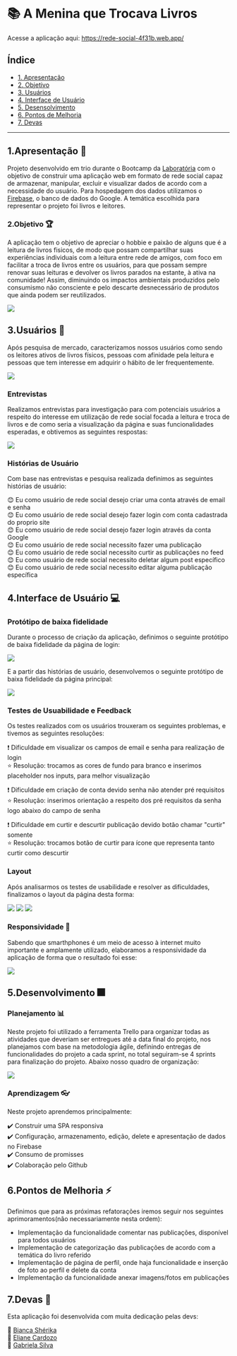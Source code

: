 # :books: A Menina que Trocava Livros

Acesse a aplicação aqui: https://rede-social-4f31b.web.app/

## Índice

- [1. Apresentação](#1-apresentação)
- [2. Objetivo](#2-objetivo)
- [3. Usuários](#3-usuários)
- [4. Interface de Usuário](#4-interface-de-usuário)
- [5. Desensolvimento](#5-desenvolvimento)
- [6. Pontos de Melhoria](#6-pontos-de-melhoria)
- [7. Devas](#7-devas)

---

## 1.Apresentação :book:

Projeto desenvolvido em trio durante o Bootcamp da <a href=“https://github.com/Laboratoria“>Laboratória</a> com o objetivo de construir uma aplicação web em formato de rede social capaz de armazenar, manipular, excluir e visualizar dados de acordo com a necessidade do usuário. Para hospedagem dos dados utilizamos o <a href=“https://firebase.google.com/>Firebase</a>, o banco de dados do Google. A temática escolhida para representar o projeto foi livros e leitores.
 
 ### 2.Objetivo :trophy:
 
A aplicação tem o objetivo de apreciar o hobbie e paixão de alguns que é a leitura de livros fisicos, de modo que possam compartilhar suas experiências individuais com a leitura entre rede de amigos, com foco em facilitar a troca de livros entre os usuários, para que possam sempre renovar suas leituras e devolver os livros parados na estante, à ativa na comunidade! Assim, diminuindo os impactos ambientais produzidos pelo consumismo não consciente e pelo descarte desnecessário de produtos que ainda podem ser reutilizados.

 <img src="https://www.anica.com.br/wp-content/uploads/2017/05/15676363.gif"/>

## 3.Usuários :dancers:

Após pesquisa de mercado, caracterizamos nossos usuários como sendo os leitores ativos de livros físicos, pessoas com afinidade pela leitura e pessoas que tem interesse em adquirir o hábito de ler frequentemente.

<img src="https://64.media.tumblr.com/e2d3d40a51352499580ce80aee320d52/tumblr_nd3nvtdkyy1toi58to1_500.gif"/>

### Entrevistas

Realizamos entrevistas para investigação para com potenciais usuários a respeito do interesse em utilização de rede social focada a leitura e troca de livros e de como seria a visualização da página e suas funcionalidades esperadas, e obtivemos as seguintes respostas:

![](/src/img/pesquisas.PNG)

### Histórias de Usuário 

Com base nas entrevistas e pesquisa realizada definimos as seguintes histórias de usuário:

:blush: Eu como usuário de rede social desejo criar uma conta através de email e senha<br/>
:blush: Eu como usuário de rede social desejo fazer login com conta cadastrada do proprio site<br/>
:blush: Eu como usuário de rede social desejo fazer login através da conta Google<br/>
:blush: Eu como usuário de rede social necessito fazer uma publicação<br/>
:blush: Eu como usuário de rede social necessito curtir as publicações no feed<br/>
:blush: Eu como usuário de rede social necessito deletar algum post específico<br/>
:blush: Eu como usuário de rede social necessito editar alguma publicação específica

## 4.Interface de Usuário :computer:

### Protótipo de baixa fidelidade

Durante o processo de criação da aplicação, definimos o seguinte protótipo de baixa fidelidade da página de login:

![](/src/img/prototipo_login.jpeg)

E a partir das histórias de usuário, desenvolvemos o seguinte protótipo de baixa fidelidade da página principal:

![](/src/img/prototipo_feed.jpeg)

### Testes de Usuabilidade e Feedback

Os testes realizados com os usuários trouxeram os seguintes problemas, e tivemos as seguintes resoluções:

:exclamation: Dificuldade em visualizar os campos de email e senha para realização de login<br/>
:star: Resolução: trocamos as cores de fundo para branco e inserimos placeholder nos inputs, para melhor visualização

:exclamation: Dificuldade em criação de conta devido senha não atender pré requisitos<br/>
:star: Resolução: inserimos orientação a respeito dos pré requisitos da senha logo abaixo do campo de senha

:exclamation: Dificuldade em curtir e descurtir publicação devido botão chamar "curtir" somente<br/>
:star: Resolução: trocamos botão de curtir para ícone que representa tanto curtir como descurtir

### Layout 

Após analisarmos os testes de usabilidade e resolver as dificuldades, finalizamos o layout da página desta forma:

![](/src/img/layout_web01.PNG) ![](/src/img/layout_web02.PNG) ![](/src/img/layout_web03.PNG)

### Responsividade :iphone:

Sabendo que smarthphones é um meio de acesso à internet muito importante e amplamente utilizado, elaboramos a responsividade da aplicação de forma que o resultado foi esse:

![](/src/img/layout_mobile.PNG)


## 5.Desenvolvimento :fireworks:

### Planejamento :bar_chart:

Neste projeto foi utilizado a ferramenta Trello para organizar todas as atividades que deveriam ser entregues até a data final do projeto, nos planejamos com base na metodologia ágile, definindo entregas de funcionalidades do projeto a cada sprint, no total seguiram-se 4 sprints para finalização do projeto.
Abaixo nosso quadro de organização:

![](/src/img/trello.jpeg)

### Aprendizagem :eyeglasses:

Neste projeto aprendemos principalmente:

:heavy_check_mark: Construir uma SPA responsiva<br/>
:heavy_check_mark: Configuração, armazenamento, edição, delete e apresentação de dados no Firebase<br/>
:heavy_check_mark: Consumo de promisses<br/>
:heavy_check_mark: Colaboração pelo Github

## 6.Pontos de Melhoria :zap:

Definimos que para as próximas refatorações iremos seguir nos seguintes aprimoramentos(não necessariamente nesta ordem):

- Implementação da funcionalidade comentar nas publicações, disponível para todos usuários
- Implementação de categorização das publicações de acordo com a temática do livro referido
- Implementação de página de perfil, onde haja funcionalidade e inserção de foto ao perfil e delete da conta
- Implementação da funcionalidade anexar imagens/fotos em publicações

## 7.Devas :woman:

Esta aplicação foi desenvolvida com muita dedicação pelas devs: 

:princess: <a href=“https://github.com/BiancaSherika“> Bianca Shérika</a><br/>
:princess: <a href=“https://github.com/ly-cardozo“> Eliane Cardozo</a><br/>
:princess: <a href=“https://github.com/gabrielasilva1991/“> Gabriela Silva</a>